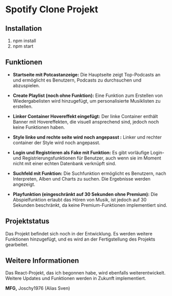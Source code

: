 # Spotify Clone Projekt

## Installation
1. npm install
2. npm start


## Funktionen

- **Startseite mit Potcastanzeige:**
  Die Hauptseite zeigt Top-Podcasts an und ermöglicht es Benutzern, Podcasts zu durchsuchen und abzuspielen.

- **Create Playlist (noch ohne Funktion):**
  Eine Funktion zum Erstellen von Wiedergabelisten wird hinzugefügt, um personalisierte Musiklisten zu erstellen.

- **Linker Container Hovereffekt eingefügt:**
  Der linke Container enthält Banner mit Hovereffekten, die visuell ansprechend sind, jedoch noch keine Funktionen haben.

- **Style linke und rechte seite wird noch angepasst :**
  Linker und rechter container der Style wird noch angepasst.

- **Login und Registrieren als Fake mit Funktion:**
  Es gibt vorläufige Login- und Registrierungsfunktionen für Benutzer, auch wenn sie im Moment nicht mit einer echten Datenbank verknüpft sind.

- **Suchfeld mit Funktion:**
  Die Suchfunktion ermöglicht es Benutzern, nach Interpreten, Alben und Charts zu suchen. Die Ergebnisse werden angezeigt.

- **Playfunktion (eingeschränkt auf 30 Sekunden ohne Premium):**
  Die Abspielfunktion erlaubt das Hören von Musik, ist jedoch auf 30 Sekunden beschränkt, da keine Premium-Funktionen implementiert sind.

## Projektstatus

Das Projekt befindet sich noch in der Entwicklung. Es werden weitere Funktionen hinzugefügt, und es wird an der Fertigstellung des Projekts gearbeitet.

## Weitere Informationen

Das React-Projekt, das ich begonnen habe, wird ebenfalls weiterentwickelt. Weitere Updates und Funktionen werden in Zukunft implementiert.

**MFG,**
Joschy1976 (Alias Sven)
